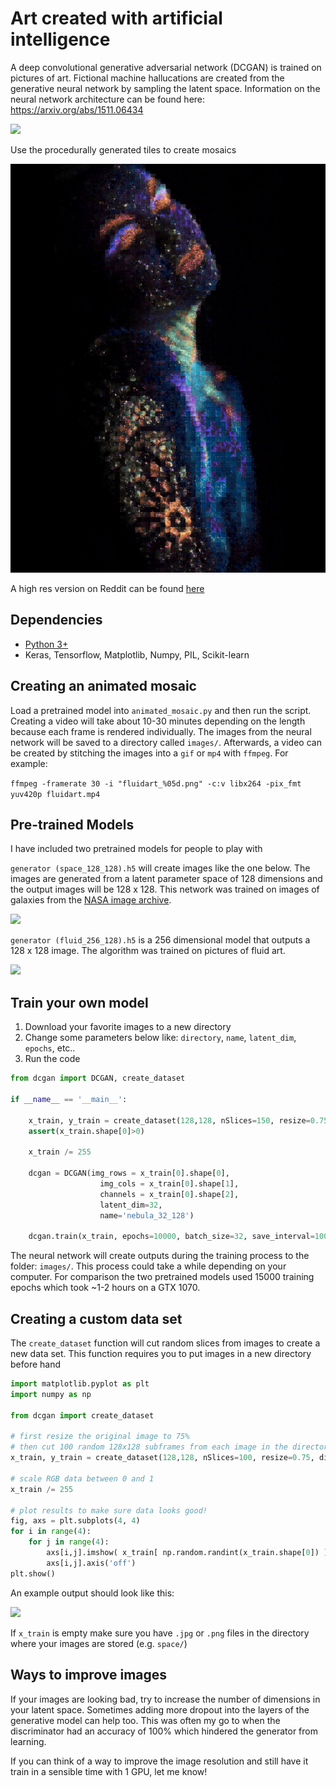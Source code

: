 # Art created with artificial intelligence
A deep convolutional generative adversarial network (DCGAN) is trained on pictures of art. Fictional machine hallucations are created from the generative neural network by sampling the latent space. Information on the neural network architecture can be found here: https://arxiv.org/abs/1511.06434

![](images/goodsell_animation.gif)

Use the procedurally generated tiles to create mosaics

![](images/output.png)

A high res version on Reddit can be found [here](https://www.reddit.com/r/Art/comments/evop8p/galaxy_girl_me_digital_2020/)


## Dependencies
- [Python 3+](https://www.anaconda.com/distribution/)
- Keras, Tensorflow, Matplotlib, Numpy, PIL, Scikit-learn

## Creating an animated mosaic 
Load a pretrained model into `animated_mosaic.py` and then run the script. Creating a video will take about 10-30 minutes depending on the length because each frame is rendered individually. The images from the neural network will be saved to a directory called `images/`. Afterwards, a video can be created by stitching the images into a `gif` or `mp4` with `ffmpeg`. For example: 

`ffmpeg -framerate 30 -i "fluidart_%05d.png" -c:v libx264 -pix_fmt yuv420p fluidart.mp4` 


## Pre-trained Models
I have included two pretrained models for people to play with

`generator (space_128_128).h5` will create images like the one below. The images are generated from a latent parameter space of 128 dimensions and the output images will be 128 x 128. This network was trained on images of galaxies from the [NASA image archive](https://images.nasa.gov/). 

![](images/nebula.gif)

`generator (fluid_256_128).h5` is a 256 dimensional model that outputs a 128 x 128 image. The algorithm was trained on pictures of fluid art. 

![](images/fluid_neural.gif)


## Train your own model
1. Download your favorite images to a new directory
2. Change some parameters below like: `directory`, `name`, `latent_dim`, `epochs`, etc..
3. Run the code

```python 
from dcgan import DCGAN, create_dataset

if __name__ == '__main__':

    x_train, y_train = create_dataset(128,128, nSlices=150, resize=0.75, directory='space/')
    assert(x_train.shape[0]>0)

    x_train /= 255 

    dcgan = DCGAN(img_rows = x_train[0].shape[0],
                    img_cols = x_train[0].shape[1],
                    channels = x_train[0].shape[2], 
                    latent_dim=32,
                    name='nebula_32_128')
                    
    dcgan.train(x_train, epochs=10000, batch_size=32, save_interval=100)
```
The neural network will create outputs during the training process to the folder: `images/`. This process could take a while depending on your computer. For comparison the two pretrained models used 15000 training epochs which took ~1-2 hours on a GTX 1070. 

## Creating a custom data set
The  `create_dataset` function will cut random slices from images to create a new data set. This function requires you to put images in a new directory before hand
```python
import matplotlib.pyplot as plt
import numpy as np

from dcgan import create_dataset 

# first resize the original image to 75% 
# then cut 100 random 128x128 subframes from each image in the directory 
x_train, y_train = create_dataset(128,128, nSlices=100, resize=0.75, directory='space/')

# scale RGB data between 0 and 1
x_train /= 255 

# plot results to make sure data looks good!
fig, axs = plt.subplots(4, 4)
for i in range(4):
    for j in range(4):
        axs[i,j].imshow( x_train[ np.random.randint(x_train.shape[0]) ] )
        axs[i,j].axis('off')
plt.show()
```
An example output should look like this: 

![](https://github.com/pearsonkyle/Neural-Nebula/blob/master/images/nebula_training_sample.png)

If `x_train` is empty make sure you have `.jpg` or `.png` files in the directory where your images are stored (e.g. `space/`) 

## Ways to improve images
If your images are looking bad, try to increase the number of dimensions in your latent space. Sometimes adding more dropout into the layers of the generative model can help too. This was often my go to when the discriminator had an accuracy of 100% which hindered the generator from learning. 

If you can think of a way to improve the image resolution and still have it train in a sensible time with 1 GPU, let me know!
